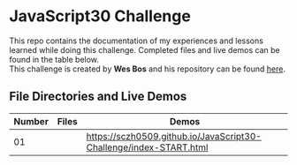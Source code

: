 # JavaScript30 Challenge

This repo contains the documentation of my experiences and lessons learned while doing this challenge. Completed files and live demos can be found in the table below.   
This challenge is created by __Wes Bos__ and his repository can be found [here](https://github.com/wesbos/JavaScript30).  
## File Directories and Live Demos  

| Number | Files      | Demos |
| ------ | ---------- | ----- |
| 01     |            | https://sczh0509.github.io/JavaScript30-Challenge/index-START.html      |

